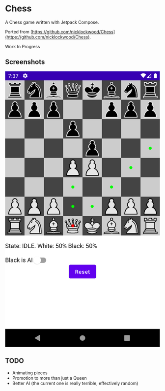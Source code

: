 # Chess
A Chess game written with Jetpack Compose.

Ported from [https://github.com/nicklockwood/Chess](https://github.com/nicklockwood/Chess).

Work In Progress

## Screenshots

![Home](/screenshots/shot1.png)

## TODO
- Animating pieces
- Promotion to more than just a Queen
- Better AI (the current one is really terrible, effectively random)

